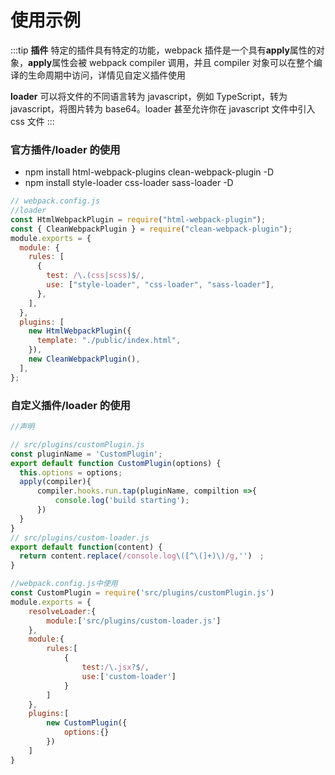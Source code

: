 # 使用示例

:::tip
**插件**
特定的插件具有特定的功能，webpack 插件是一个具有**apply**属性的对象，**apply**属性会被 webpack compiler 调用，并且 compiler 对象可以在整个编译的生命周期中访问，详情见自定义插件使用
<br />

**loader**
可以将文件的不同语言转为 javascript，例如 TypeScript，转为 javascript，将图片转为 base64。loader 甚至允许你在 javascript 文件中引入 css 文件
:::

### 官方插件/loader 的使用

- npm install html-webpack-plugins clean-webpack-plugin -D
- npm install style-loader css-loader sass-loader -D

```javascript
// webpack.config.js
//loader
const HtmlWebpackPlugin = require("html-webpack-plugin");
const { CleanWebpackPlugin } = require("clean-webpack-plugin");
module.exports = {
  module: {
    rules: [
      {
        test: /\.(css|scss)$/,
        use: ["style-loader", "css-loader", "sass-loader"],
      },
    ],
  },
  plugins: [
    new HtmlWebpackPlugin({
      template: "./public/index.html",
    }),
    new CleanWebpackPlugin(),
  ],
};
```

### 自定义插件/loader 的使用

```javascript
//声明

// src/plugins/customPlugin.js
const pluginName = 'CustomPlugin';
export default function CustomPlugin(options) {
  this.options = options;
  apply(compiler){
      compiler.hooks.run.tap(pluginName, compiltion =>{
          console.log('build starting');
      })
  }
}
// src/plugins/custom-loader.js
export default function(content) {
  return content.replace(/console.log\([^\(]+)\)/g,'')　;
}

//webpack.config.js中使用
const CustomPlugin = require('src/plugins/customPlugin.js')
module.exports = {
    resolveLoader:{
        module:['src/plugins/custom-loader.js']
    },
    module:{
        rules:[
            {
                test:/\.jsx?$/,
                use:['custom-loader']
            }
        ]
    },
    plugins:[
        new CustomPlugin({
            options:{}
        })
    ]
}
```
